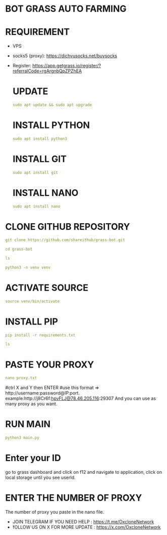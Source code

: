 #  BOT GRASS AUTO FARMING

# REQUIREMENT
- VPS
- socks5 (proxy): https://dichvusocks.net/buysocks
- Register: https://app.getgrass.io/register/?referralCode=rgArgnbQpZPZhEA

  # UPDATE 
  ```yaml
  sudo apt update && sudo apt upgrade
  ```
  # INSTALL PYTHON
  ```yaml
  sudo apt install python3
  ```
  # INSTALL GIT
  ```yaml
  sudo apt install git
  ```
  # INSTALL NANO
  ```yaml
  sudo apt install nano
  ```
# CLONE GITHUB REPOSITORY
```yaml
git clone https://github.com/shareithub/grass-bot.git
```
```yaml
cd grass-bot
```
```yaml
ls
```
```yaml
python3 -n venv venv
```
# ACTIVATE SOURCE
```yaml
source venv/bin/activate
```
# INSTALL PIP
```yaml
pip install -r requirements.txt
```
```yaml
ls
```
# PASTE YOUR PROXY
```yaml
nano proxy.txt
```
#ctrl X and Y then ENTER
#use this format => http://username:password@IP:port. example:http://j8Cr6f:hpvFLJ@78.46.205.116:29307
And you can use as many proxy as you want.

# RUN MAIN
```yaml
python3 main.py
```
# Enter your ID 
go to grass dashboard and click on f12 and navigate to application, click on local storage until you see userId.
# ENTER THE NUMBER OF PROXY 
The number of proxy you paste in the nano file.

- JOIN TELEGRAM IF YOU NEED HELP : https://t.me/OxcloneNetwork
- fOLLOW US ON X FOR MORE UPDATE : https://x.com/OxcloneNetwork







  
